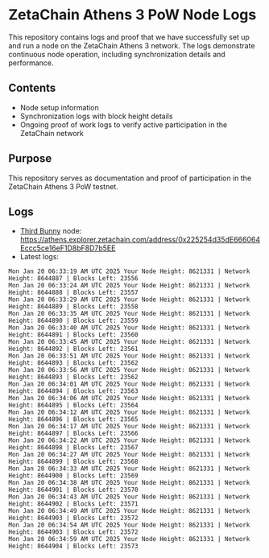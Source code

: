# ZetaChain Athens 3 PoW Node Logs
This repository contains logs and proof that we have successfully set up and run a node on the ZetaChain Athens 3 network. The logs demonstrate continuous node operation, including synchronization details and performance.

## Contents
- Node setup information
- Synchronization logs with block height details
- Ongoing proof of work logs to verify active participation in the ZetaChain network

## Purpose
This repository serves as documentation and proof of participation in the ZetaChain Athens 3 PoW testnet.

## Logs

- [Third Bunny](https://thirdbunny.xyz/) node: https://athens.explorer.zetachain.com/address/0x225254d35dE666064Eccc5ce16eF1D8bF8D7b5EE
- Latest logs:
```
Mon Jan 20 06:33:19 AM UTC 2025 Your Node Height: 8621331 | Network Height: 8644887 | Blocks Left: 23556
Mon Jan 20 06:33:24 AM UTC 2025 Your Node Height: 8621331 | Network Height: 8644888 | Blocks Left: 23557
Mon Jan 20 06:33:29 AM UTC 2025 Your Node Height: 8621331 | Network Height: 8644889 | Blocks Left: 23558
Mon Jan 20 06:33:35 AM UTC 2025 Your Node Height: 8621331 | Network Height: 8644890 | Blocks Left: 23559
Mon Jan 20 06:33:40 AM UTC 2025 Your Node Height: 8621331 | Network Height: 8644891 | Blocks Left: 23560
Mon Jan 20 06:33:45 AM UTC 2025 Your Node Height: 8621331 | Network Height: 8644892 | Blocks Left: 23561
Mon Jan 20 06:33:51 AM UTC 2025 Your Node Height: 8621331 | Network Height: 8644893 | Blocks Left: 23562
Mon Jan 20 06:33:56 AM UTC 2025 Your Node Height: 8621331 | Network Height: 8644893 | Blocks Left: 23562
Mon Jan 20 06:34:01 AM UTC 2025 Your Node Height: 8621331 | Network Height: 8644894 | Blocks Left: 23563
Mon Jan 20 06:34:06 AM UTC 2025 Your Node Height: 8621331 | Network Height: 8644895 | Blocks Left: 23564
Mon Jan 20 06:34:12 AM UTC 2025 Your Node Height: 8621331 | Network Height: 8644896 | Blocks Left: 23565
Mon Jan 20 06:34:17 AM UTC 2025 Your Node Height: 8621331 | Network Height: 8644897 | Blocks Left: 23566
Mon Jan 20 06:34:22 AM UTC 2025 Your Node Height: 8621331 | Network Height: 8644898 | Blocks Left: 23567
Mon Jan 20 06:34:27 AM UTC 2025 Your Node Height: 8621331 | Network Height: 8644899 | Blocks Left: 23568
Mon Jan 20 06:34:33 AM UTC 2025 Your Node Height: 8621331 | Network Height: 8644900 | Blocks Left: 23569
Mon Jan 20 06:34:38 AM UTC 2025 Your Node Height: 8621331 | Network Height: 8644901 | Blocks Left: 23570
Mon Jan 20 06:34:43 AM UTC 2025 Your Node Height: 8621331 | Network Height: 8644902 | Blocks Left: 23571
Mon Jan 20 06:34:49 AM UTC 2025 Your Node Height: 8621331 | Network Height: 8644903 | Blocks Left: 23572
Mon Jan 20 06:34:54 AM UTC 2025 Your Node Height: 8621331 | Network Height: 8644903 | Blocks Left: 23572
Mon Jan 20 06:34:59 AM UTC 2025 Your Node Height: 8621331 | Network Height: 8644904 | Blocks Left: 23573
```
